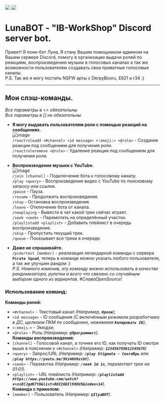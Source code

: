 [![](https://img.shields.io/badge/Version-Release_2.1-brightgreen.svg?style=for-the-badge)](#bot-version)
[![](https://img.shields.io/badge/Python-3.8|3.9|3.10-blue.svg?style=for-the-badge)](#python)
# LunaBOT - "IB-WorkShop" Discord server bot.

Привет! Я пони-бот Луна, Я стану Вашим помощником-админом на Вашем сервере Discord, помогу в организации выдачи ролей по реакциям, воспроизведению музыки в голосовых каналах а так же возможности пользователям создавать свои приватные голосовые каналы.<br>
P.S. Так же я могу постить NSFW арты с DerpyBooru, E621 и r34 ;)

---

## Мои слэш-команды.
*Все параметры в <> обязательны*<br>
*Все параметры в [] не обязательны*<br>
- **Я могу выдавать пользователям роли с помощью реакций на сообщениях.**<br>
![image](https://user-images.githubusercontent.com/36928846/215272375-5e19f804-314b-4a02-ae54-88431be4dedf.png)<br>
`/reactroleadd <#channel> <id message> <:emoji:> <@role>` - Создание реакции под сообщением для получения роли.<br>
`/reactroleremove <@role>` - Удаление реакции под сообщением для получения роли.<br>

- **Воспроизведение музыки с YouTube.**<br>
![image](https://user-images.githubusercontent.com/36928846/215279482-c11d8577-3405-42dc-b544-2750bd0194df.png)<br>
`/join [channel]` - Подключение бота к голосовому каналу.<br>
`/play <query>` - Воспроизведение видео с YouTube по поисковому запросу или ссылке.<br> 
`/pause` - Пауза.<br> 
`/resume` - Продолжить воспроизведение.<br> 
`/stop` - Остановка воспроизведения.<br> 
`/leave` - Отключение бота от канала.<br> 
`/nowplaying` - Вывести в чат какой трек сейчас играет.<br> 
`/seek <seek>` - Перемотать на определённый участок.<br> 
`/playlistadd <playlist>` - Добавить плейлист в очередь воспроизведение.<br> 
`/skip` - Пропустить текущий трек.<br> 
`/queue` - Показывает все треки в очереде.<br>

- **Даже не спрашивайте.**<br>
`/pidortest [member]` - реализация легендарной команды с сервера **`Pirate Squad`**, теперь в команде можно указать любого пользователя, а так же улучшен рандом :)<br>
*P.S. Немного изменив, эту команду можно использовать в качестве рандомизатора, рулетки и всего что связано со случайным выбором одного из вариантов. #СлаваOpenSource!*<br>

### Использование команд:<br>
**Команды ролей:**<br>
- `<#channel>` - Текстовый канал *(Например, **`#роли`**)*;<br>
- `<id message>` - ID сообщения *(С включённым режимом разработчика в ДС, щелкаем ПКМ по сообщению, нажимаем **`Копировать ID`**)*;<br>
- `<:emoji:>` - Эмодзи;<br>
- `<@role>` - Роль *(Например: **`@Программист`**)*.<br>
**Команды воспроизведения:**<br>
- `[channel]` - Голосовой канал, а точнее его ID, как получать ID смотри выше в пояснении к `<#channel>` *(Например: **`123456789012345678`**)*<br>
- `<query>` - Запрос/URL *(Например: **`/play Stigmata - Сентябрь`** или **`/play https://youtu.be/9Xz4NV0zsbY`**)*.<br>
- `<seek>` - Перемотка *(Например: **`/seek 1m 1s`**, перемотает трек на 01:01)*.<br>
- `<playlist>` - URL плейлиста *(Например: **`/playlistadd https://www.youtube.com/watch?v=zxECJgdK7t0&list=RDII6DIl98DV8&index=14`**)*.<br>
**Команда с приколом:**<br>
- `[member]` - Пользователь *(Например: **`@IlyaBOT`**)*.<br>

